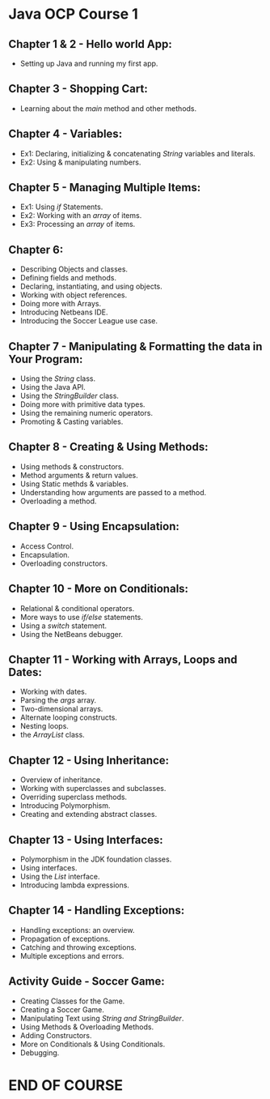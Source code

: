 # Java OCP Course 1
## Chapter 1 & 2 - Hello world App:
   - Setting up Java and running my first app.
## Chapter 3 - Shopping Cart:
   - Learning about the *main* method and other methods.
## Chapter 4 - Variables:
   - Ex1: Declaring, initializing & concatenating *String* variables and literals.
   - Ex2: Using & manipulating numbers.
## Chapter 5 - Managing Multiple Items:
   - Ex1: Using *if* Statements.
   - Ex2: Working with an *array* of items.
   - Ex3: Processing an *array* of items.
## Chapter 6:
   - Describing Objects and classes.
   - Defining fields and methods.
   - Declaring, instantiating, and using objects.
   - Working with object references.
   - Doing more with Arrays.
   - Introducing Netbeans IDE. 
   - Introducing the Soccer League use case.
## Chapter 7 - Manipulating & Formatting the data in Your Program:
   - Using the *String* class. 
   - Using the Java API.
   - Using the *StringBuilder* class.
   - Doing more with primitive data types.
   - Using the remaining numeric operators.
   - Promoting & Casting variables.
## Chapter 8 - Creating & Using Methods:
   - Using methods & constructors.
   - Method arguments & return values.
   - Using Static methds & variables.
   - Understanding how arguments are passed to a method.
   - Overloading a method.
## Chapter 9 - Using Encapsulation:
   - Access Control.
   - Encapsulation.
   - Overloading constructors.
## Chapter 10 - More on Conditionals:
   - Relational & conditional operators.
   - More ways to use *if/else* statements.
   - Using a *switch* statement.
   - Using the NetBeans debugger.
## Chapter 11 - Working with Arrays, Loops and Dates:
   - Working with dates.
   - Parsing the *args* array.
   - Two-dimensional arrays.
   - Alternate looping constructs.
   - Nesting loops.
   - the *ArrayList* class.
## Chapter 12 - Using Inheritance:
   - Overview of inheritance.
   - Working with superclasses and subclasses.
   - Overriding superclass methods.
   - Introducing Polymorphism.
   - Creating and extending abstract classes.
## Chapter 13 - Using Interfaces:
   - Polymorphism in the JDK foundation classes.
   - Using interfaces.
   - Using the *List* interface.
   - Introducing lambda expressions.
## Chapter 14 - Handling Exceptions:
   - Handling exceptions: an overview.
   - Propagation of exceptions.
   - Catching and throwing exceptions.
   - Multiple exceptions and errors.
## Activity Guide - Soccer Game:
   - Creating Classes for the Game.
   - Creating a Soccer Game.
   - Manipulating Text using *String and StringBuilder*.
   - Using Methods & Overloading Methods.
   - Adding Constructors.
   - More on Conditionals & Using Conditionals.
   - Debugging.

# END OF COURSE 